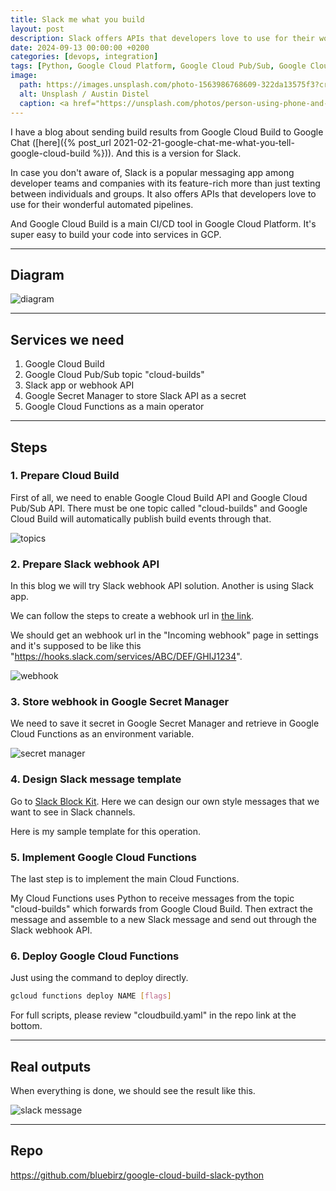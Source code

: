 ```yaml
---
title: Slack me what you build
layout: post
description: Slack offers APIs that developers love to use for their wonderful automated pipelines.
date: 2024-09-13 00:00:00 +0200
categories: [devops, integration]
tags: [Python, Google Cloud Platform, Google Cloud Pub/Sub, Google Cloud Functions, Google Cloud Build, Google Secret Manager, Slack, webhook, CI/CD]
image:
  path: https://images.unsplash.com/photo-1563986768609-322da13575f3?crop=entropy&cs=tinysrgb&fit=max&fm=jpg&ixid=M3wxMTc3M3wwfDF8c2VhcmNofDF8fGNvZmZlZXNob3AlMjBzbGFja3xlbnwwfHx8fDE3MjYxMzQ5MjF8MA&ixlib=rb-4.0.3&q=80&w=2000
  alt: Unsplash / Austin Distel
  caption: <a href="https://unsplash.com/photos/person-using-phone-and-laptop-gUIJ0YszPig">Unsplash / Austin Distel</a>
---
```


I have a blog about sending build results from Google Cloud Build to Google Chat ([here]({% post_url 2021-02-21-google-chat-me-what-you-tell-google-cloud-build %})). And this is a version for Slack.

In case you don't aware of, Slack is a popular messaging app among developer teams and companies with its feature-rich more than just texting between individuals and groups. It also offers APIs that developers love to use for their wonderful automated pipelines.

And Google Cloud Build is a main CI/CD tool in Google Cloud Platform. It's super easy to build your code into services in GCP.

---

## Diagram

![diagram](https://bluebirzdotnet.s3.ap-southeast-1.amazonaws.com/gcb-slack/mermaid-diagram.svg)

---

## Services we need

1. Google Cloud Build
1. Google Cloud Pub/Sub topic "cloud-builds"
1. Slack app or webhook API
1. Google Secret Manager to store Slack API as a secret
1. Google Cloud Functions as a main operator

---

## Steps

### 1. Prepare Cloud Build

First of all, we need to enable Google Cloud Build API and Google Cloud Pub/Sub API. There must be one topic called "cloud-builds" and Google Cloud Build will automatically publish build events through that.

![topics](https://bluebirzdotnet.s3.ap-southeast-1.amazonaws.com/gcb-slack/topic.png)

### 2. Prepare Slack webhook API

In this blog we will try Slack webhook API solution. Another is using Slack app.

We can follow the steps to create a webhook url in [the link](https://api.slack.com/messaging/webhooks).

We should get an webhook url in the "Incoming webhook" page in settings and it's supposed to be like this "<https://hooks.slack.com/services/ABC/DEF/GHIJ1234>".

![webhook](https://bluebirzdotnet.s3.ap-southeast-1.amazonaws.com/gcb-slack/slack-webhook.png)

### 3. Store webhook in Google Secret Manager

We need to save it secret in Google Secret Manager and retrieve in Google Cloud Functions as an environment variable.

![secret manager](https://bluebirzdotnet.s3.ap-southeast-1.amazonaws.com/gcb-slack/gsm.png)

### 4. Design Slack message template

Go to [Slack Block Kit](https://api.slack.com/block-kit/building). Here we can design our own style messages that we want to see in Slack channels.

Here is my sample template for this operation.

<script src="https://gist.github.com/bluebirz/0e1df748bc70b080392952e42031d6ba.js?file=template.j2"></script>

### 5. Implement Google Cloud Functions

The last step is to implement the main Cloud Functions.

My Cloud Functions uses Python to receive messages from the topic "cloud-builds" which forwards from Google Cloud Build. Then extract the message and assemble to a new Slack message and send out through the Slack webhook API.

<script src="https://gist.github.com/bluebirz/0e1df748bc70b080392952e42031d6ba.js?file=main.py"></script>

### 6. Deploy Google Cloud Functions

Just using the command to deploy directly.

```sh
gcloud functions deploy NAME [flags]
```

For full scripts, please review "cloudbuild.yaml" in the repo link at the bottom.

---

## Real outputs

When everything is done, we should see the result like this.

![slack message](https://bluebirzdotnet.s3.ap-southeast-1.amazonaws.com/gcb-slack/test-result.png)

---

## Repo

<https://github.com/bluebirz/google-cloud-build-slack-python>
